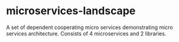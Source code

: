 # microservices-landscape
A set of dependent cooperating micro services demonstrating micro services architecture.
Consists of 4 microservices and 2 libraries.
